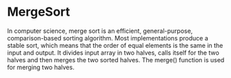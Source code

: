 # MergeSort
In computer science, merge sort is an efficient, general-purpose, comparison-based sorting algorithm. Most implementations produce a stable sort, which means that the order of equal elements is the same in the input and output. It divides input array in two halves, calls itself for the two halves and then merges the two sorted halves. The merge() function is used for merging two halves. 
